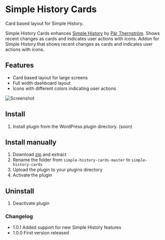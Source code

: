 # Simple History Cards

Card based layout for Simple History.

Simple History Cards enhances [Simple History](https://wordpress.org/plugins/simple-history/) by [Pär Thernström](http://eskapism.se/). Shows recent changes as cards and indicates user actions with icons. Addon for Simple History that shows recent changes as cards and indicates user actions with icons. 

## Features

+ Card based layout for large screens
+ Full width dashboard layout
+ Icons with different colors indicating user actions

![Screenshot](https://raw.github.com/urre/simple-history-cards/master/screenshot-1.png)

## Install
1. Install plugin from the WordPress plugin directory. (soon)

## Install manually
1. Download [zip](https://github.com/urre/simple-history-cards/archive/master.zip) and extract
2. Rename the folder from `simple-history-cards-master` to `simple-history-cards`
3. Upload the plugin to your plugins directory
4. Activate the plugin

## Uninstall
1. Deactivate plugin

### Changelog

+ 1.0.1 Added support for new Simple History features
+ 1.0.0 First version released